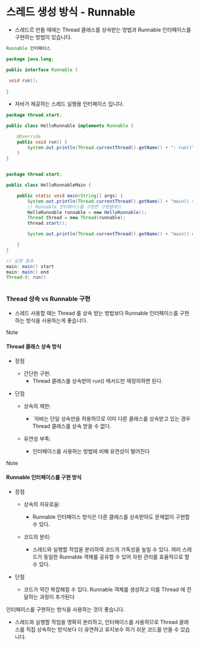# 스레드 생성 방식 -  Runnable

- 스레드르 만들 때에는 Thread 클래스를 상속받는 방법과 Runnable 인터페이스를 구현하는 방법이 있습니다.

```java
Runnable 인터페이스

package java.lang;

public interface Runnable {
    
 void run();
    
}
```

- 자바가 제공하는 스레드 실행용 인터페이스 입니다.

  

```java
package thread.start;

public class HelloRunnable implements Runnable {

    @Override
    public void run() {
        System.out.println(Thread.currentThread().getName() + ": run()");
    }
}


package thread.start;

public class HelloRunnableMain {

    public static void main(String[] args) {
        System.out.println(Thread.currentThread().getName() + "main() start");
        // Runnable 인터페이스를 구현한 구현클래스
        HelloRunnable runnable = new HelloRunnable();
        Thread thread = new Thread(runnable);
        thread.start();

        System.out.println(Thread.currentThread().getName() + "main() end");

    }
}

// 실행 결과
main: main() start
main: main() end
Thread-0: run()



```



### Thread 상속 vs Runnable 구현 

- 스레드 사용할 때는 Thread 를 상속 받는 방법보다 Runnable 인터페이스를 구현하는 방식을 사용하는게 좋습니다.

> [!NOTE]
>
> #### Thread 클래스 상속 방식 
>
> - 장점 
>   - 간단한 구현: 
>     - Thread 클래스를 상속받아 run() 메서드만 재정의하면 된다. 
>
> - 단점
>
>   - 상속의 제한:
>
>     - `자바는 단일 상속만을 허용하므로 이미 다른 클래스를 상속받고 있는 경우 Thread 클래스를 상속 받을 수 없다. 
>
>   - 유연성 부족: 
>
>     - 인터페이스를 사용하는 방법에 비해 유연성이 떨어진다
>
>       



> [!NOTE]
>
> #### Runnable 인터페이스를 구현 방식 
>
> - 장점 
>
>   - 상속의 자유로움: 
>     - Runnable 인터페이스 방식은 다른 클래스를 상속받아도 문제없이 구현할 수 있다. 
>
>   - 코드의 분리: 
>     - 스레드와 실행할 작업을 분리하여 코드의 가독성을 높일 수 있다. 여러 스레드가 동일한 Runnable 객체를 공유할 수 있어 자원 관리를 효율적으로 할 수 있다. 
>
> - 단점 
>   - 코드가 약간 복잡해질 수 있다. Runnable 객체를 생성하고 이를 Thread 에 전달하는 과정이 추가된다



인터페이스를 구현하는 방식을 사용하는 것이 좋습니다.

- 스레드와 실행할 작업을 명확히 분리하고, 인터페이스를 사용하므로 Thread 클래스를 직접 상속하는 방식보다 더 유연하고 유지보수 하기 쉬운 코드를 만들 수 있습니다.



